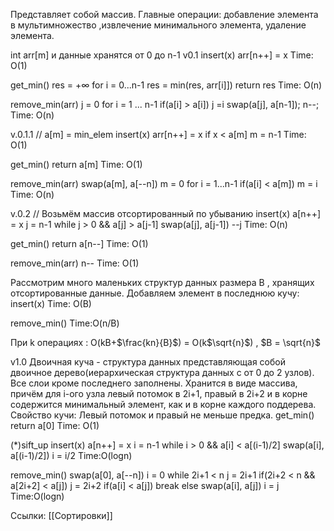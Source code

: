 Представляет собой массив. Главные операции: добавление элемента в  мультимножество ,извлечение минимального элемента, удаление элемента.

int arr[m] и данные хранятся от 0 до n-1
v0.1
insert(x)
   arr[n++] = x
Time: O(1)

get_min()
   res = +$\infty$
   for i = 0...n-1
      res = min(res, arr[i]])
    return res
Time: O(n)

remove_min(arr)
   j = 0
   for i = 1 ... n-1
      if(a[i] > a[i]) j =i
   swap(a[j], a[n-1]);
   n--;
Time: O(n)

v.0.1.1
// a[m] = min_elem
insert(x)
  arr[n++] = x
  if x < a[m] m = n-1
Time: O(1)

get_min()
   return a[m]
Time: O(1)

remove_min(arr)
   swap(a[m], a[--n])
   m = 0
   for i = 1...n-1
      if(a[i] < a[m]) m = i
Time: O(n)

v.0.2
// Возьмём массив отсортированный по убыванию
insert(x)
   a[n++] = x
   j = n-1
   while j > 0 && a[j] > a[j-1]
      swap(a[j], a[j-1])
      --j
Time: O(n)

get_min()
   return a[n--]
Time: O(1)

remove_min(arr)
   n--
Time: O(1)

Рассмотрим много маленьких структур данных размера B , хранящих отсортированные данные. Добавляем элемент в последнюю кучу:
insert(x)
Time: O(B)

remove_min()
Time:O(n/B)

При k операциях : O(kB+$\frac{kn}{B}$) = O(k$\sqrt{n}$) , $B = \sqrt{n}$

 v1.0
	 Двоичная куча - структура данных представляющая собой двоичное дерево(иерархическая структура данных с от 0 до 2 узлов). Все слои кроме последнего заполнены. Хранится в виде массива, причём для i-ого узла левый потомок в 2i+1, правый в 2i+2 и в корне содержится минимальный элемент, как и в корне каждого поддерева.
 Свойство кучи: Левый потомок и правый не меньше предка.
 get_min()
    return a[0]
Time: O(1)

(*)sift_up
insert(x)
   a[n++] = x
   i = n-1
   while i > 0 && a[i] < a[(i-1)/2]
      swap(a[i], a[(i-1)/2])
      i = i/2
Time:O(logn)

remove_min()
   swap(a[0], a[--n])
   i = 0
   while 2i+1 < n
      j = 2i+1
      if(2i+2 < n && a[2i+2] < a[j]) j = 2i+2
      if(a[i] < a[j]) break
      else swap(a[i], a[j]) i = j
Time:O(logn)

 


Ссылки: [[Сортировки]] 




